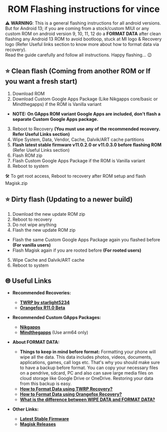 <h1 align="center">ROM Flashing instructions for vince</h1>

:warning: **WARNING**: This is a general flashing instructions for all android versions. But for Android 13; if you are coming from a stock/custom MIUI or any custom ROM on android version 9, 10, 11, 12 do a **FORMAT DATA** after clean flashing any Android 13 ROM to avoid bootloop, stuck at MI logo & Recovery logo (Refer Useful links section to know more about how to format data via recovery).</br>
Read the guide carefully and follow all instructions. Happy flashing... 😉

## :star: Clean flash (Coming from another ROM or If you want a fresh start)
1. Download ROM
2. Download Custom Google Apps Package (Like Nikgapps core/basic or Mindthegapps) if the ROM is Vanilla variant

- **NOTE: On GApps ROM variant Google Apps are included, don't flash a separate Custom Google Apps package.**

3. Reboot to Recovery **(You must use any of the recommended recovery. Refer Useful Links section)**
4. Wipe System, Data, Vendor, Cache, Dalvik/ART cache partitions
5. **Flash latest stable firmware v11.0.2.0 or v11.0.3.0 before flashing ROM** (Refer Useful Links section)
6. Flash ROM zip
7. Flash Custom Google Apps Package if the ROM is Vanilla variant
8. Reboot to system

:hammer_and_wrench: To get root access, Reboot to recovery after ROM setup and flash Magisk.zip

## :star: Dirty flash (Updating to a newer build)
1. Download the new update ROM zip
2. Reboot to recovery
3. Do not wipe anything
4. Flash the new update ROM zip

- Flash the same Custom Google Apps Package again you flashed before **(For vanilla users)**
- Flash Magisk again if you are rooted before **(For rooted users)**

5. Wipe Cache and Dalvik/ART cache
6. Reboot to system

## :globe_with_meridians: Useful Links
- **Recommended Recoveries:**
  * <a href="https://github.com/starlight5234/android_device_xiaomi_vince-twrp/releases/download/r1/recovery.img" target="blank">**TWRP by starlight5234**</a>
  * <a href="https://archive.orangefox.download/OrangeFox-Beta/vince/OrangeFox-R11.0_0-Beta-vince.zip" target="blank">**Orangefox R11.0 Beta**</a>

- **Recommended Custom GApps Packages:**
  * <a href="https://nikgapps.com/" target="blank">**Nikgapps**</a>
  * <a href="http://downloads.codefi.re/jdcteam/javelinanddart/gapps" target="blank">**Mindthegapps**</a> (Use arm64 only)

- **About FORMAT DATA:**
  * **Things to keep in mind before format:** Formatting your phone will wipe all the data. This data includes photos, videos, documents, applications, games, call logs etc. That's why you should make sure to have a backup before format. You can copy your necessary files on a pendrive, sdcard, PC and also can save large media files on cloud storage like Google Drive or OneDrive. Restoring your data from this backup is easy.
  * <a href="https://youtu.be/tkdmKkAhgAs" target="blank">**How to Format Data using TWRP Recovery?**</a>
  * <a href="https://youtu.be/aEehSo3ZcZ0" target="blank">**How to Format Data using Orangefox Recovery?**</a>
  * <a href="https://youtube.com/shorts/2MruTGWgj_I?feature=share" target="blank">**What is the difference between WIPE DATA and FORMAT DATA?**</a>

- **Other Links:**
  * <a href="https://xiaomifirmwareupdater.com/firmware/vince/" target="blank">**Latest Stable Firmware**</a>
  * <a href="https://github.com/topjohnwu/Magisk/releases" target="blank">**Magisk Releases**</a>
